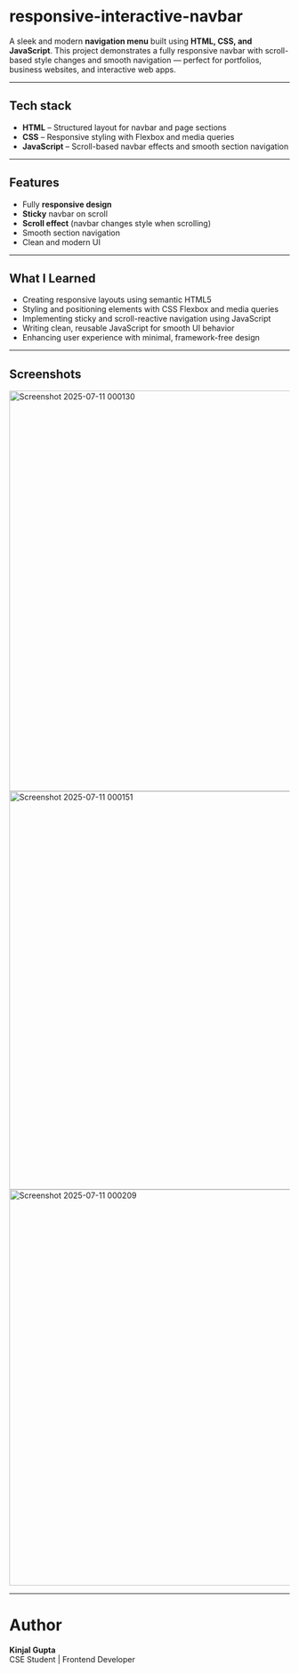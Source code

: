 # responsive-interactive-navbar

A sleek and modern **navigation menu** built using **HTML, CSS, and JavaScript**. This project demonstrates a fully responsive navbar with scroll-based style changes and smooth navigation — perfect for portfolios, business websites, and interactive web apps.

---

## Tech stack

- **HTML** – Structured layout for navbar and page sections
- **CSS** – Responsive styling with Flexbox and media queries
- **JavaScript** – Scroll-based navbar effects and smooth section navigation

---

##  Features

-  Fully **responsive design**
-  **Sticky** navbar on scroll
-  **Scroll effect** (navbar changes style when scrolling)
-  Smooth section navigation
-  Clean and modern UI

  ---

## What I Learned 

- Creating responsive layouts using semantic HTML5
- Styling and positioning elements with CSS Flexbox and media queries
- Implementing sticky and scroll-reactive navigation using JavaScript
- Writing clean, reusable JavaScript for smooth UI behavior
- Enhancing user experience with minimal, framework-free design

---

## Screenshots

<img width="1349" height="719" alt="Screenshot 2025-07-11 000130" src="https://github.com/user-attachments/assets/e081f127-526c-4744-85d3-efc34304c4b2" />
<img width="1359" height="715" alt="Screenshot 2025-07-11 000151" src="https://github.com/user-attachments/assets/49777f6a-edec-4ee7-b3cf-88f6cb030924" />
<img width="1356" height="711" alt="Screenshot 2025-07-11 000209" src="https://github.com/user-attachments/assets/834a7625-26e9-4669-bc81-be5e51f0f0e1" />

---

# Author

**Kinjal Gupta**  
 CSE Student | Frontend Developer
